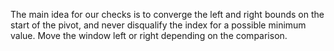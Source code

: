 The main idea for our checks is to converge the left and right bounds on the start of the pivot, and never disqualify the index for a possible minimum value.
Move the window left or right depending on the comparison.
